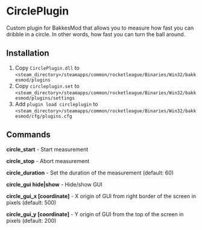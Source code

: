 # CirclePlugin
Custom plugin for BakkesMod that allows you to measure how fast you can dribble in a circle. In other words, how fast you can turn the ball around.

## Installation

1. Copy `CirclePlugin.dll` to `<steam_directory>/steamapps/common/rocketleague/Binaries/Win32/bakkesmod/plugins`
2. Copy `circleplugin.set` to `<steam_directory>/steamapps/common/rocketleague/Binaries/Win32/bakkesmod/plugins/settings`
3. Add `plugin load circleplugin` to `<steam_directory>/steamapps/common/rocketleague/Binaries/Win32/bakkesmod/cfg/plugins.cfg`

## Commands

**circle_start** - Start measurement

**circle_stop** - Abort measurement

**circle_duration** - Set the duration of the measurement (default: 60)

**circle_gui hide|show** - Hide/show GUI

**circle_gui_x [coordinate]** - X origin of GUI from right border of the screen in pixels (default: 500)

**circle_gui_y [coordinate]** - Y origin of GUI from the top of the screen in pixels (default: 200)